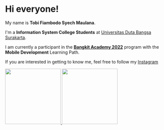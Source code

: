 # Hi everyone!

My name is **Tobi Fiambodo Syech Maulana**.

I'm a **Information System College Students** at [Universitas Duta Bangsa Surakarta](https://udb.ac.id/).

I am currently a participant in the [**Bangkit Academy 2022**](https://grow.google/intl/id_id/bangkit/) program with the **Mobile Development** Learning Path.

If you are interested in getting to know me, feel free to follow my [Instagram](https://www.instagram.com/tobi.maulana/)

<p align="left">
<a href="https://github.com/tobimaulana">
  <img height="180em" src="https://github-readme-stats-eight-theta.vercel.app/api?username=tobimaulana&show_icons=true&theme=algolia&include_all_commits=true&count_private=true"/>
  <img height="180em" src="https://github-readme-stats-eight-theta.vercel.app/api/top-langs/?username=tobimaulana&layout=compact&langs_count=8&theme=algolia"/>
</a>
</p>
